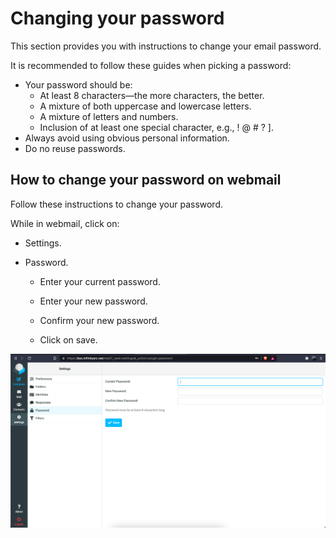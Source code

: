 # Changing your password

This section provides you with instructions to change your email password.

It is recommended to follow these guides when picking a password: 

* Your password should be:
  * At least 8 characters—the more characters, the better.
  * A mixture of both uppercase and lowercase letters.
  * A mixture of letters and numbers.
  * Inclusion of at least one special character, e.g., ! @ # ? ].
* Always avoid using obvious personal information.
* Do no reuse passwords.

## How to change your password on webmail


Follow these instructions to change your password.

While in webmail, click on:

* Settings.

* Password.

    * Enter your current password.

    * Enter your new password.

    * Confirm your new password.

    * Click on save.

![image.png](/.attachments/image-532d02cd-2bec-4605-bc8a-d55d0e0f736e.png)
